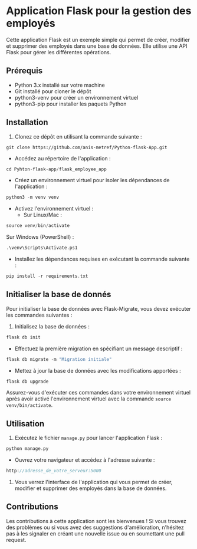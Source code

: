 # Application Flask pour la gestion des employés

Cette application Flask est un exemple simple qui permet de créer, modifier et supprimer des employés dans une base de données. Elle utilise une API Flask pour gérer les différentes opérations.

## Prérequis

-   Python 3.x installé sur votre machine
-   Git installé pour cloner le dépôt
-   python3-venv pour créer un environnement virtuel
-   python3-pip pour installer les paquets Python

## Installation

1.  Clonez ce dépôt en utilisant la commande suivante :
    
    
    

```
git clone https://github.com/anis-metref/Python-flask-App.git

```

-   Accédez au répertoire de l'application :
    
    
    

```cpp
cd Pyhton-flask-app/flask_employee_app

```

-   Créez un environnement virtuel pour isoler les dépendances de l'application :
    
    
    

```cpp
python3 -m venv venv

```

-   Activez l'environnement virtuel :
    -   Sur Linux/Mac :
        
        
        

```cpp
source venv/bin/activate

```

Sur Windows (PowerShell) :



```cpp
.\venv\Scripts\Activate.ps1

```

-   Installez les dépendances requises en exécutant la commande suivante :
    
    
    

```cpp
pip install -r requirements.txt

```

## Initialiser la base de donnés
Pour initialiser la base de données avec Flask-Migrate, vous devez exécuter les commandes suivantes :

1.  Initialisez la base de données :
    

    

```cpp
flask db init

```

-   Effectuez la première migration en spécifiant un message descriptif :
    
    

```cpp
flask db migrate -m "Migration initiale"

```

-   Mettez à jour la base de données avec les modifications apportées :
  

```cpp
flask db upgrade

```

Assurez-vous d'exécuter ces commandes dans votre environnement virtuel après avoir activé l'environnement virtuel avec la commande `source venv/bin/activate`.

## Utilisation

1.  Exécutez le fichier `manage.py` pour lancer l'application Flask :
    
    
    

```cpp
python manage.py

```

-   Ouvrez votre navigateur et accédez à l'adresse suivante :
    
    
    

```cpp
http://adresse_de_votre_serveur:5000

```

1.  Vous verrez l'interface de l'application qui vous permet de créer, modifier et supprimer des employés dans la base de données.

## Contributions

Les contributions à cette application sont les bienvenues ! Si vous trouvez des problèmes ou si vous avez des suggestions d'amélioration, n'hésitez pas à les signaler en créant une nouvelle issue ou en soumettant une pull request.
